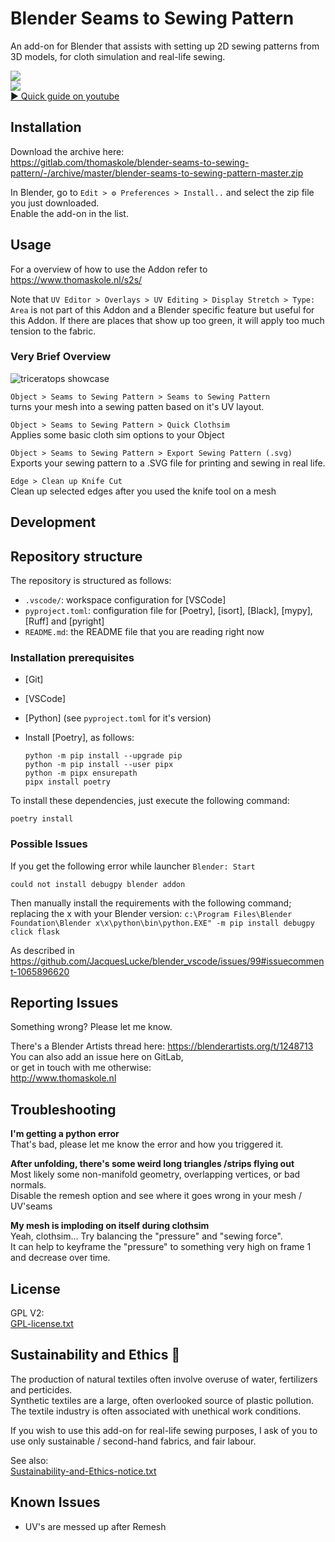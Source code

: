 # Blender Seams to Sewing Pattern

An add-on for Blender that assists with setting up 2D sewing patterns from 3D models, for cloth simulation and real-life sewing.

![](https://blenderartists.org/uploads/default/optimized/4X/3/7/9/379d4a76a9022a7ff338773500784e22500dd8f6_2_690x207.jpeg)\
[![](https://img.youtube.com/vi/EZr__pTxsKk/mqdefault.jpg)\
▶ Quick guide on youtube](https://www.youtube.com/watch?v=EZr__pTxsKk)

## Installation

Download the archive here:\
https://gitlab.com/thomaskole/blender-seams-to-sewing-pattern/-/archive/master/blender-seams-to-sewing-pattern-master.zip

In Blender, go to `Edit > ⚙️ Preferences > Install..` and select the zip file you just downloaded.\
Enable the add-on in the list.

## Usage

For a overview of how to use the Addon refer to https://www.thomaskole.nl/s2s/

Note that `UV Editor > Overlays > UV Editing > Display Stretch > Type: Area` is not part of this Addon and a Blender specific feature but useful for this Addon.
If there are places that show up too green, it will apply too much tension to the fabric.

### Very Brief Overview

![triceratops showcase](https://gitlab.com/thomaskole/blender-seams-to-sewing-pattern/-/wikis/uploads/2364f88e60b43cf0cc44309c2e4f15be/triceratops.gif)

`Object > Seams to Sewing Pattern > Seams to Sewing Pattern`\
turns your mesh into a sewing patten based on it's UV layout.

`Object > Seams to Sewing Pattern > Quick Clothsim`\
Applies some basic cloth sim options to your Object

`Object > Seams to Sewing Pattern > Export Sewing Pattern (.svg)`\
Exports your sewing pattern to a .SVG file for printing and sewing in real life.

`Edge > Clean up Knife Cut`\
Clean up selected edges after you used the knife tool on a mesh

## Development

## Repository structure

The repository is structured as follows:

- `.vscode/`: workspace configuration for [VSCode]
- `pyproject.toml`: configuration file for [Poetry], [isort], [Black], [mypy], [Ruff] and [pyright]
- `README.md`: the README file that you are reading right now

### Installation prerequisites

- [Git]
- [VSCode]
- [Python] (see `pyproject.toml` for it's version)
- Install [Poetry], as follows:

   ```console
   python -m pip install --upgrade pip
   python -m pip install --user pipx
   python -m pipx ensurepath
   pipx install poetry
   ```

To install these dependencies, just execute the following command:

   ```console
   poetry install
   ```

### Possible Issues

If you get the following error while launcher `Blender: Start`

`could not install debugpy blender addon`

Then manually install the requirements with the following command; replacing the x with your Blender version:
`c:\Program Files\Blender Foundation\Blender x\x\python\bin\python.EXE" -m pip install debugpy click flask`

As described in https://github.com/JacquesLucke/blender_vscode/issues/99#issuecomment-1065896620

## Reporting Issues

Something wrong? Please let me know.

There's a Blender Artists thread here: https://blenderartists.org/t/1248713 \
You can also add an issue here on GitLab,\
or get in touch with me otherwise: \
http://www.thomaskole.nl

## Troubleshooting

**I'm getting a python error**\
That's bad, please let me know the error and how you triggered it.

**After unfolding, there's some weird long triangles /strips flying out**\
Most likely some non-manifold geometry, overlapping vertices, or bad normals.\
Disable the remesh option and see where it goes wrong in your mesh / UV'seams

**My mesh is imploding on itself during clothsim**\
Yeah, clothsim... Try balancing the "pressure" and "sewing force".\
It can help to keyframe the "pressure" to something very high on frame 1 and decrease over time.

## License

GPL V2:\
[GPL-license.txt](./GPL-license.txt)

## Sustainability and Ethics 🌱

The production of natural textiles often involve overuse of water, fertilizers and perticides.\
Synthetic textiles are a large, often overlooked source of plastic pollution.\
The textile industry is often associated with unethical work conditions.

If you wish to use this add-on for real-life sewing purposes, I ask of you to use only sustainable / second-hand fabrics, and fair labour.

See also:\
[Sustainability-and-Ethics-notice.txt](./Sustainability-and-Ethics-notice.txt)

## Known Issues

- UV's are messed up after Remesh

